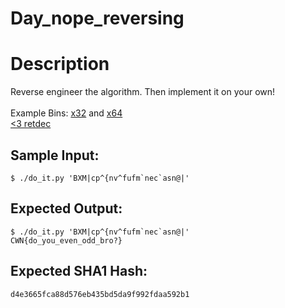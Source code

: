 # Day_nope_reversing

# Description

<p>Reverse engineer the algorithm. Then implement it on your own!
<br/><br/>
Example Bins: <a href="day_nope_x32.bin">x32</a> and <a href="/static/downloads/day_nope_x64.bin">x64</a>
<br/>
<a href="https://retdec.com/decompilation/" target="_new">&lt;3 retdec</a></p>

## Sample Input:

```
$ ./do_it.py 'BXM|cp^{nv^fufm`nec`asn@|'
```
## Expected Output:

```
$ ./do_it.py 'BXM|cp^{nv^fufm`nec`asn@|'
CWN{do_you_even_odd_bro?}
```
## Expected SHA1 Hash:

```
d4e3665fca88d576eb435bd5da9f992fdaa592b1
```

